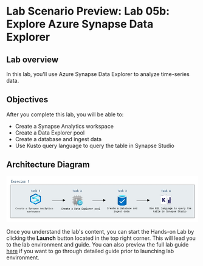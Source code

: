 # Lab Scenario Preview: Lab 05b: Explore Azure Synapse Data Explorer

## Lab overview

In this lab, you'll use Azure Synapse Data Explorer to analyze time-series data.

## Objectives

After you complete this lab, you will be able to:

- Create a Synapse Analytics workspace
- Create a Data Explorer pool
- Create a database and ingest data
- Use Kusto query language to query the table in Synapse Studio
    
## Architecture Diagram

![](../images/dp900module(5b).png)

Once you understand the lab's content, you can start the Hands-on Lab by clicking the **Launch** button located in the top right corner. This will lead you to the lab environment and guide. You can also preview the full lab guide [here](https://experience.cloudlabs.ai/#/labguidepreview/94f0dc0a-07ce-42c0-9858-9b57769aa70f) if you want to go through detailed guide prior to launching lab environment.
